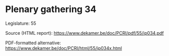 # Plenary gathering 34

Legislature: 55

Source (HTML report): https://www.dekamer.be/doc/PCRI/pdf/55/ip034.pdf

PDF-formatted alternative: https://www.dekamer.be/doc/PCRI/html/55/ip034x.html

